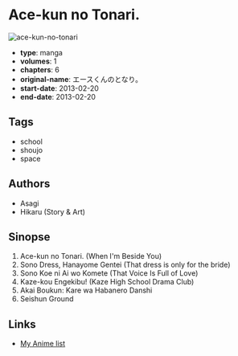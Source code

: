 # Ace-kun no Tonari.

![ace-kun-no-tonari](https://cdn.myanimelist.net/images/manga/3/181959.jpg)

-   **type**: manga
-   **volumes**: 1
-   **chapters**: 6
-   **original-name**: エースくんのとなり。
-   **start-date**: 2013-02-20
-   **end-date**: 2013-02-20

## Tags

-   school
-   shoujo
-   space

## Authors

-   Asagi
-   Hikaru (Story & Art)

## Sinopse

1. Ace-kun no Tonari. (When I'm Beside You)
2. Sono Dress, Hanayome Gentei (That dress is only for the bride)
3. Sono Koe ni Ai wo Komete (That Voice Is Full of Love)
4. Kaze-kou Engekibu! (Kaze High School Drama Club)
5. Akai Boukun: Kare wa Habanero Danshi
6. Seishun Ground

## Links

-   [My Anime list](https://myanimelist.net/manga/100423/Ace-kun_no_Tonari)
